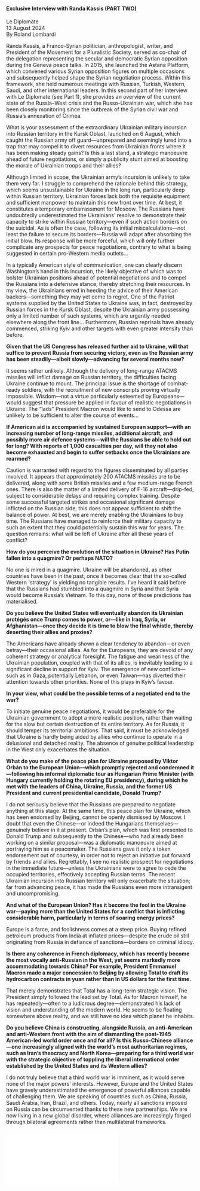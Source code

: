 <h4>Exclusive Interview with Randa Kassis (PART TWO)</h4>

Le Diplomate  
13 August 2024  
By Roland Lombardi

Randa Kassis, a Franco-Syrian politician, anthropologist, writer, and President of the Movement for a Pluralistic Society, served as co-chair of the delegation representing the secular and democratic Syrian opposition during the Geneva peace talks. In 2015, she launched the Astana Platform, which convened various Syrian opposition figures on multiple occasions and subsequently helped shape the Syrian negotiation process. Within this framework, she held numerous meetings with Russian, Turkish, Western, Saudi, and other international leaders. In this second part of her interview with Le Diplomate (see Part 1), she provides an overview of the current state of the Russia–West crisis and the Russo-Ukrainian war, which she has been closely monitoring since the outbreak of the Syrian civil war and Russia’s annexation of Crimea.

What is your assessment of the extraordinary Ukrainian military incursion into Russian territory in the Kursk Oblast, launched on 6 August, which caught the Russian army off guard—unprepared and seemingly lured into a trap that may compel it to divert resources from Ukrainian fronts where it has been making steady gains? Is this a last stand, a strategic manoeuvre ahead of future negotiations, or simply a publicity stunt aimed at boosting the morale of Ukrainian troops and their allies?</b>

Although limited in scope, the Ukrainian army’s incursion is unlikely to take them very far. I struggle to comprehend the rationale behind this strategy, which seems unsustainable for Ukraine in the long run, particularly deep within Russian territory. Ukrainian forces lack both the requisite equipment and sufficient manpower to maintain this new front over time. At best, it constitutes a temporary embarrassment for Moscow. The Russians have undoubtedly underestimated the Ukrainians’ resolve to demonstrate their capacity to strike within Russian territory—even if such action borders on the suicidal. As is often the case, following its initial miscalculations—not least the failure to secure its borders—Russia will adapt after absorbing the initial blow. Its response will be more forceful, which will only further complicate any prospects for peace negotiations, contrary to what is being suggested in certain pro-Western media outlets…

In a typically American style of communication, one can clearly discern Washington’s hand in this incursion, the likely objective of which was to bolster Ukrainian positions ahead of potential negotiations and to compel the Russians into a defensive stance, thereby stretching their resources. In my view, the Ukrainians erred in heeding the advice of their American backers—something they may yet come to regret. One of the Patriot systems supplied by the United States to Ukraine was, in fact, destroyed by Russian forces in the Kursk Oblast, despite the Ukrainian army possessing only a limited number of such systems, which are urgently needed elsewhere along the front line… Furthermore, Russian reprisals have already commenced, striking Kyiv and other targets with even greater intensity than before.

<b>Given that the US Congress has released further aid to Ukraine, will that suffice to prevent Russia from securing victory, even as the Russian army has been steadily—albeit slowly—advancing for several months now?</b>

It seems rather unlikely. Although the delivery of long-range ATACMS missiles will inflict damage on Russian territory, the difficulties facing Ukraine continue to mount. The principal issue is the shortage of combat-ready soldiers, with the recruitment of new conscripts proving virtually impossible. Wisdom—not a virtue particularly esteemed by Europeans—would suggest that pressure be applied in favour of realistic negotiations in Ukraine. The “lads” President Macron would like to send to Odessa are unlikely to be sufficient to alter the course of events…

<b>If American aid is accompanied by sustained European support—with an increasing number of long-range missiles, additional aircraft, and possibly more air defence systems—will the Russians be able to hold out for long? With reports of 1,000 casualties per day, will they not also become exhausted and begin to suffer setbacks once the Ukrainians are rearmed?</b>

Caution is warranted with regard to the figures disseminated by all parties involved. It appears that approximately 200 ATACMS missiles are to be delivered, along with some British missiles and a few medium-range French ones. There is also the matter of a limited delivery of F-16 aircraft—drip-fed, subject to considerable delays and requiring complex training. Despite some successful targeted strikes and occasional significant damage inflicted on the Russian side, this does not appear sufficient to shift the balance of power. At best, we are merely enabling the Ukrainians to buy time. The Russians have managed to reinforce their military capacity to such an extent that they could potentially sustain this war for years. The question remains: what will be left of Ukraine after all these years of conflict?

<b>How do you perceive the evolution of the situation in Ukraine? Has Putin fallen into a quagmire? Or perhaps NATO?</b>

No one is mired in a quagmire. Ukraine will be abandoned, as other countries have been in the past, once it becomes clear that the so-called Western 'strategy' is yielding no tangible results. I’ve heard it said before that the Russians had stumbled into a quagmire in Syria and that Syria would become Russia’s Vietnam. To this day, none of those predictions has materialised.

<b>Do you believe the United States will eventually abandon its Ukrainian protégés once Trump comes to power, or—like in Iraq, Syria, or Afghanistan—once they decide it is time to blow the final whistle, thereby deserting their allies and proxies?</b>

The Americans have already shown a clear tendency to abandon—or even betray—their occasional allies. As for the Europeans, they are devoid of any coherent strategy or analytical foresight. The fatigue and weariness of the Ukrainian population, coupled with that of its allies, is inevitably leading to a significant decline in support for Kyiv. The emergence of new conflicts—such as in Gaza, potentially Lebanon, or even Taiwan—has diverted their attention towards other priorities. None of this plays in Kyiv’s favour.

<b>In your view, what could be the possible terms of a negotiated end to the war?</b>

To initiate genuine peace negotiations, it would be preferable for the Ukrainian government to adopt a more realistic position, rather than waiting for the slow but certain destruction of its entire territory. As for Russia, it should temper its territorial ambitions. That said, it must be acknowledged that Ukraine is hardly being aided by allies who continue to operate in a delusional and detached reality. The absence of genuine political leadership in the West only exacerbates the situation.

<b>What do you make of the peace plan for Ukraine proposed by Viktor Orbán to the European Union—which promptly rejected and condemned it—following his informal diplomatic tour as Hungarian Prime Minister (with Hungary currently holding the rotating EU presidency), during which he met with the leaders of China, Ukraine, Russia, and the former US President and current presidential candidate, Donald Trump?</b>

I do not seriously believe that the Russians are prepared to negotiate anything at this stage. At the same time, this peace plan for Ukraine, which has been endorsed by Beijing, cannot be openly dismissed by Moscow. I doubt that even the Chinese—or indeed the Hungarians themselves—genuinely believe in it at present. Orbán’s plan, which was first presented to Donald Trump and subsequently to the Chinese—who had already been working on a similar proposal—was a diplomatic manoeuvre aimed at portraying him as a peacemaker. The Russians gave it only a token endorsement out of courtesy, in order not to reject an initiative put forward by friends and allies. Regrettably, I see no realistic prospect for negotiations in the immediate future—unless the Ukrainians were to agree to cede the occupied territories, effectively accepting Russian terms. The recent Ukrainian incursion into Russian territory will only exacerbate the situation; far from advancing peace, it has made the Russians even more intransigent and uncompromising.

<b>And what of the European Union? Has it become the fool in the Ukraine war—paying more than the United States for a conflict that is inflicting considerable harm, particularly in terms of soaring energy prices?</b>

Europe is a farce, and foolishness comes at a steep price. Buying refined petroleum products from India at inflated prices—despite the crude oil still originating from Russia in defiance of sanctions—borders on criminal idiocy.

<b>Is there any coherence in French diplomacy, which has recently become the most vocally anti-Russian in the West, yet seems markedly more accommodating towards China? For example, President Emmanuel Macron made a major concession to Beijing by allowing Total to draft its hydrocarbon contracts in yuan rather than in US dollars for the first time.</b>

That merely demonstrates that Total has a long-term strategic vision. The President simply followed the lead set by Total. As for Macron himself, he has repeatedly—often to a ludicrous degree—demonstrated his lack of vision and understanding of the modern world. He seems to be floating somewhere above reality, and we still have no idea which planet he inhabits.

<b>Do you believe China is constructing, alongside Russia, an anti-American and anti-Western front with the aim of dismantling the post-1945 American-led world order once and for all? Is this Russo-Chinese alliance—one increasingly aligned with the world’s most authoritarian regimes, such as Iran’s theocracy and North Korea—preparing for a third world war with the strategic objective of toppling the liberal international order established by the United States and its Western allies?</b>

I do not truly believe that a third world war is imminent, as it would serve none of the major powers’ interests. However, Europe and the United States have gravely underestimated the emergence of powerful alliances capable of challenging them. We are speaking of countries such as China, Russia, Saudi Arabia, Iran, Brazil, and others. Today, nearly all sanctions imposed on Russia can be circumvented thanks to these new partnerships. We are now living in a new global disorder, where alliances are increasingly forged through bilateral agreements rather than multilateral frameworks.

![](11-LeDiplomate-8_2014.pdf)
<p></p>
